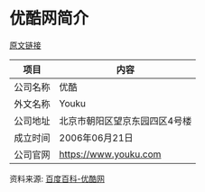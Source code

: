 # 优酷网简介

[原文链接](https://www.it-this-year.com/2020/04/23/245)

|项目|内容|
|-----|-----|
|公司名称|优酷|
|外文名称|Youku|
|公司地址|北京市朝阳区望京东园四区4号楼|
|成立时间|2006年06月21日|
|公司官网|https://www.youku.com|

资料来源: 
[百度百科-优酷网](https://baike.baidu.com/item/%E4%BC%98%E9%85%B7%E7%BD%91)